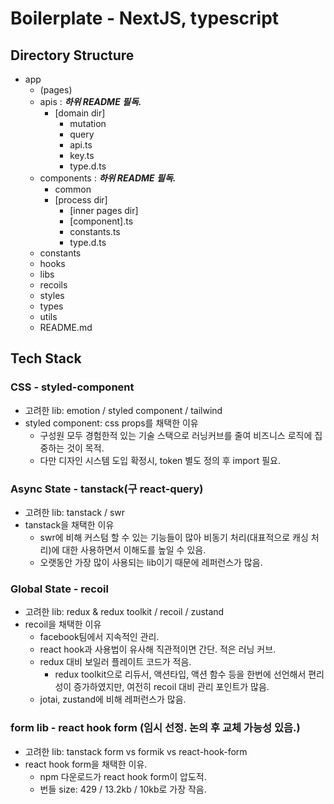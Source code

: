 # Boilerplate - NextJS, typescript

## Directory Structure

- app
  - (pages)
  - apis : _**하위 README 필독.**_
    - [domain dir]
      - mutation
      - query
      - api.ts
      - key.ts
      - type.d.ts
  - components : _**하위 README 필독.**_
    - common
    - [process dir]
      - [inner pages dir]
      - [component].ts
      - constants.ts
      - type.d.ts
  - constants
  - hooks
  - libs
  - recoils
  - styles
  - types
  - utils
  - README.md

## Tech Stack

### CSS - styled-component

- 고려한 lib: emotion / styled component / tailwind
- styled component: css props를 채택한 이유
  - 구성원 모두 경험한적 있는 기술 스택으로 러닝커브를 줄여 비즈니스 로직에 집중하는 것이 목적.
  - 다만 디자인 시스템 도입 확정시, token 별도 정의 후 import 필요.

### Async State - tanstack(구 react-query)

- 고려한 lib: tanstack / swr
- tanstack을 채택한 이유
  - swr에 비해 커스텀 할 수 있는 기능들이 많아 비동기 처리(대표적으로 캐싱 처리)에 대한 사용하면서 이해도를 높일 수 있음.
  - 오랫동안 가장 많이 사용되는 lib이기 때문에 레퍼런스가 많음.

### Global State - recoil

- 고려한 lib: redux & redux toolkit / recoil / zustand
- recoil을 채택한 이유
  - facebook팀에서 지속적인 관리.
  - react hook과 사용법이 유사해 직관적이면 간단. 적은 러닝 커브.
  - redux 대비 보일러 플레이트 코드가 적음.
    - redux toolkit으로 리듀서, 액션타입, 액션 함수 등을 한번에 선언해서 편리성이 증가하였지만, 여전히 recoil 대비 관리 포인트가 많음.
  - jotai, zustand에 비해 레퍼런스가 많음.

### form lib - react hook form (임시 선정. 논의 후 교체 가능성 있음.)

- 고려한 lib: tanstack form vs formik vs react-hook-form
- react hook form을 채택한 이유.
  - npm 다운로드가 react hook form이 압도적.
  - 번들 size: 429 / 13.2kb / 10kb로 가장 작음.
